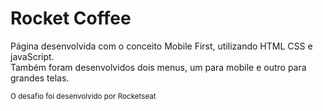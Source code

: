 <h1>Rocket Coffee</h1>
<p>Página desenvolvida com o conceito Mobile First,
 utilizando HTML CSS e javaScript. <br> Também foram desenvolvidos dois menus,
 um para mobile e outro para grandes telas. </p>
<sub>O desafio foi desenvolvido por Rocketseat</sub>


